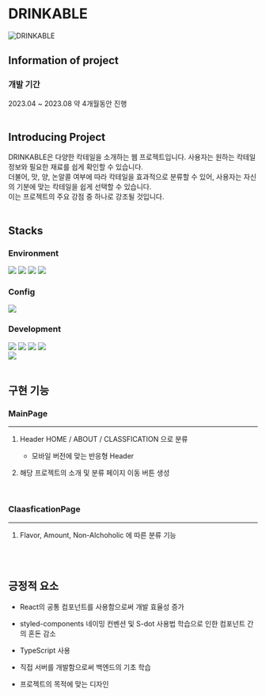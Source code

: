 # DRINKABLE

![DRINKABLE](https://github.com/bbagbbagn2/DRINKABLE/assets/89950902/6fe12913-6f14-4ef0-b534-25e627c305fa)

## Information of project

### 개발 기간
<p>
  2023.04 ~ 2023.08 약 4개월동안 진행<br/><br/>
</p>

## Introducing Project
<p>
  DRINKABLE은 다양한 칵테일을 소개하는 웹 프로젝트입니다. 사용자는 원하는 칵테일 정보와 필요한 재료를 쉽게 확인할 수 있습니다.<br/>
  더불어, 맛, 양, 논알콜 여부에 따라 칵테일을 효과적으로 분류할 수 있어, 사용자는 자신의 기분에 맞는 칵테일을 쉽게 선택할 수 있습니다.<br/>
  이는 프로젝트의 주요 강점 중 하나로 강조될 것입니다.<br/><br/>
</p>


## Stacks

### Environment
<p>
  <img src="https://img.shields.io/badge/VSCode-007ACC?style=flat-square&logo=visualstudiocode&logoColor=white"/>
  <img src="https://img.shields.io/badge/MySQL-00758F?style=flat-square&logo=MySQL&logoColor=white"/>
  <img src="https://img.shields.io/badge/Git-F05032?style=flat-square&logo=Git&logoColor=white"/>
  <img src="https://img.shields.io/badge/GitHub-000000?style=flat-square&logo=GitHub&logoColor=white"/>
</p>

### Config
<p>
  <img src="https://img.shields.io/badge/npm-CB3837?style=flat-square&logo=npm&logoColor=white"/>
</p>

### Development
<p>
  <img src="https://img.shields.io/badge/JavaScript-F7DF1E?style=flat-square&logo=JavaScript&logoColor=black"/>
  <img src="https://img.shields.io/badge/TypeScript-1976D2?style=flat-square&logo=TypeScript&logoColor=white"/>
  <img src="https://img.shields.io/badge/React-61DAFB?style=flat-square&logo=React&logoColor=black"/>
  <img src="https://img.shields.io/badge/styledcomponents-DB7093?style=flat-square&logo=styledcomponents&logoColor=white"/><br/>
  <img src="https://img.shields.io/badge/Node.js-3C873A?style=flat-square&logo=Node.js&logoColor=white"/><br/><br/>
</p>

## 구현 기능

### MainPage
--------
1. Header HOME / ABOUT / CLASSFICATION 으로 분류
    + 모바일 버전에 맞는 반응형 Header

2. 해당 프로젝트의 소개 및 분류 페이지 이동 버튼 생성

<br>

### ClaasficationPage
---------
1. Flavor, Amount, Non-Alchoholic 에 따른 분류 기능

<br><br>

## 긍정적 요소

<p align="justify">

+ React의 공통 컴포넌트를 사용함으로써 개발 효율성 증가
  
+ styled-components 네이밍 컨벤션 및 S-dot 사용법 학습으로 인한 컴포넌트 간의 혼돈 감소

+ TypeScript 사용

+ 직접 서버를 개발함으로써 백엔드의 기초 학습

+ 프로젝트의 목적에 맞는 디자인
</p>
